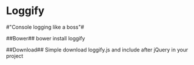 Loggify
=======

#"Console logging like a boss"#

##Bower##
bower install loggify

##Download##
Simple download loggify.js and include after jQuery in your project
